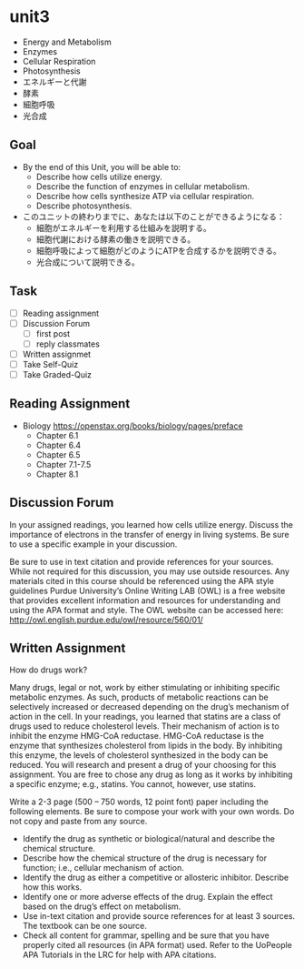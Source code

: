 # unit3

- Energy and Metabolism
- Enzymes
- Cellular Respiration
- Photosynthesis
- エネルギーと代謝
- 酵素
- 細胞呼吸
- 光合成

## Goal

- By the end of this Unit, you will be able to:
  - Describe how cells utilize energy.
  - Describe the function of enzymes in cellular metabolism.
  - Describe how cells synthesize ATP via cellular respiration.
  - Describe photosynthesis.
- このユニットの終わりまでに、あなたは以下のことができるようになる：
  - 細胞がエネルギーを利用する仕組みを説明する。
  - 細胞代謝における酵素の働きを説明できる。
  - 細胞呼吸によって細胞がどのようにATPを合成するかを説明できる。
  - 光合成について説明できる。

## Task

- [ ] Reading assignment
- [ ] Discussion Forum
  - [ ] first post
  - [ ] reply classmates
- [ ] Written assignmet
- [ ] Take Self-Quiz
- [ ] Take Graded-Quiz

## Reading Assignment

- Biology <https://openstax.org/books/biology/pages/preface>
  - Chapter 6.1
  - Chapter 6.4
  - Chapter 6.5
  - Chapter 7.1-7.5
  - Chapter 8.1

## Discussion Forum

In your assigned readings, you learned how cells utilize energy. Discuss the importance of electrons in the transfer of energy in living systems. Be sure to use a specific example in your discussion.

Be sure to use in text citation and provide references for your sources. While not required for this discussion, you may use outside resources. Any materials cited in this course should be referenced using the APA style guidelines  Purdue University’s Online Writing LAB (OWL) is a free website that provides excellent information and resources for understanding and using the APA format and style. The OWL website can be accessed here: <http://owl.english.purdue.edu/owl/resource/560/01/>

## Written Assignment

How do drugs work?

Many drugs, legal or not, work by either stimulating or inhibiting specific metabolic enzymes. As such, products of metabolic reactions can be selectively increased or decreased depending on the drug’s mechanism of action in the cell. In your readings, you learned that statins are a class of drugs used to reduce cholesterol levels. Their mechanism of action is to inhibit the enzyme HMG-CoA reductase. HMG-CoA reductase is the enzyme that synthesizes cholesterol from lipids in the body. By inhibiting this enzyme, the levels of cholesterol synthesized in the body can be reduced.
You will research and present a drug of your choosing for this assignment. You are free to chose any drug as long as it works by inhibiting a specific enzyme; e.g., statins. You cannot, however, use statins.

Write a 2-3 page (500 – 750 words, 12 point font) paper including the following elements. Be sure to compose your work with your own words. Do not copy and paste from any source.

- Identify the drug as synthetic or biological/natural and describe the chemical structure.
- Describe how the chemical structure of the drug is necessary for function; i.e., cellular mechanism of action.
- Identify the drug as either a competitive or allosteric inhibitor. Describe how this works.
- Identify one or more adverse effects of the drug. Explain the effect based on the drug’s effect on metabolism.
- Use in-text citation and provide source references for at least 3 sources. The textbook can be one source.
- Check all content for grammar, spelling and be sure that you have properly cited all resources (in APA format) used. Refer to the UoPeople APA Tutorials in the LRC for help with APA citations.
